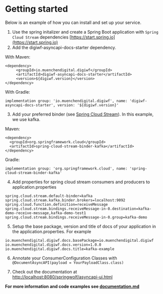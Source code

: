# Getting started

Below is an example of how you can install and set up your service.

1. Use the spring initalizer and create a Spring Boot application with `Spring Cloud Stream` dependencies
[https://start.spring.io](https://start.spring.io)
2. Add the digiwf-asyncapi-docs-starter dependency.

With Maven:

```
<dependency>
     <groupId>io.muenchendigital.digiwf</groupId>
     <artifactId>digiwf-asyncapi-docs-starter</artifactId>
     <version>${digiwf.version}</version>
</dependency>
```

With Gradle:

```
implementation group: 'io.muenchendigital.digiwf', name: 'digiwf-asyncapi-docs-starter', version: '${digiwf.version}'
```

3. Add your preferred binder (see [Spring Cloud Stream](https://spring.io/projects/spring-cloud-stream)). In this
   example, we use kafka.

Maven:

 ```
<dependency>
   <groupId>org.springframework.cloud</groupId>
   <artifactId>spring-cloud-stream-binder-kafka</artifactId>
</dependency>
```

Gradle:

```
implementation group: 'org.springframework.cloud', name: 'spring-cloud-stream-binder-kafka'
```

4. Add properties for spring cloud stream consumers and producers to application.properties

```
spring.cloud.stream.default-binder=kafka
spring.cloud.stream.kafka.binder.brokers=localhost:9092
spring.cloud.function.definition=receiveMessage
spring.cloud.stream.bindings.receiveMessage-in-0.destination=kafka-demo-receive-message,kafka-demo-test1
spring.cloud.stream.bindings.receiveMessage-in-0.group=kafka-demo
```

5. Setup the base package, version and title of docs of your application in the application.properties. For example

```
io.muenchendigital.digiwf.docs.basePackage=io.muenchendigital.digiwf
io.muenchendigital.digiwf.docs.version=1.0.0
io.muenchendigital.digiwf.docs.title=kafka-example
```

6. Annotate your ConsumerConfiguration Classes with `@DocumentAsyncAPI(payload = YourPayloadClass.class)`

7. Check out the documentation at [http://localhost:8080/springwolf/asyncapi-ui.html](http://localhost:8080/springwolf/asyncapi-ui.html)

**For more information and code examples see [documentation.md](documentation.md)**

